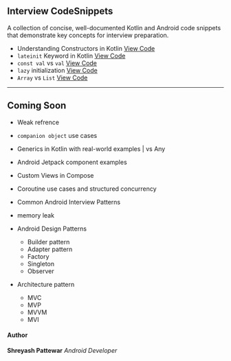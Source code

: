 ##  Interview CodeSnippets

A collection of concise, well-documented Kotlin and Android code snippets that demonstrate key concepts for interview preparation.

 
 

  - Understanding Constructors in Kotlin [ View Code](https://github.com/shreyashp47/CodeSnippet/blob/main/Kotlin/Understanding_Constructors.md)
  - `lateinit` Keyword in Kotlin [ View Code](https://github.com/shreyashp47/CodeSnippet/blob/main/Kotlin/lateinit.md)
  - `const val` vs `val` [View Code](https://github.com/shreyashp47/CodeSnippet/blob/main/Kotlin/const%20val%20vs%20val%20in%20Kotlin.md)
  - `lazy` initialization [View Code](https://github.com/shreyashp47/CodeSnippet/blob/main/Kotlin/lazy%20keyboard.md)
  - `Array` vs `List` [View Code](https://github.com/shreyashp47/CodeSnippet/blob/main/Kotlin/Array%20vs%20List.md) 

---

##  Coming Soon
-  Weak refrence
-  `companion object` use cases
-  Generics in Kotlin with real-world examples | <T> vs Any
-  Android Jetpack component examples
-  Custom Views in Compose
-  Coroutine use cases and structured concurrency
-  Common Android Interview Patterns
- memory leak
- Android Design Patterns
    - Builder pattern
    - Adapter pattern
    - Factory
    - Singleton
    - Observer
 
- Architecture pattern
    - MVC
    - MVP
    - MVVM
    - MVI   




####  Author

**Shreyash Pattewar**  *Android Developer*
